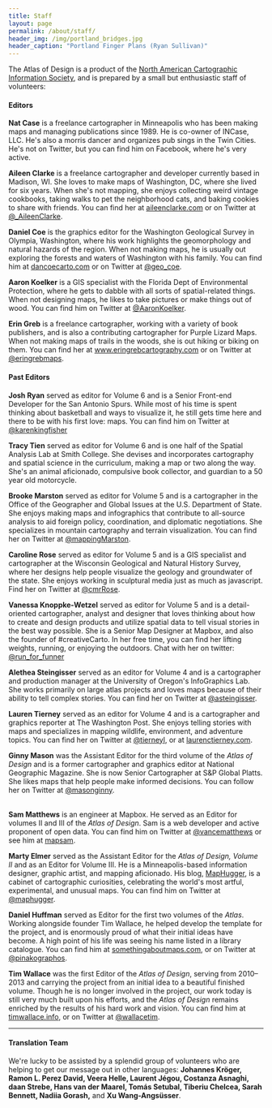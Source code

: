 ```yaml
---
title: Staff
layout: page
permalink: /about/staff/
header_img: /img/portland_bridges.jpg
header_caption: "Portland Finger Plans (Ryan Sullivan)"
---
```


The Atlas of Design is a product of the [North American Cartographic Information Society](http://nacis.org), and is prepared by a small but enthusiastic staff of volunteers:

#### Editors

<strong>Nat Case</strong> is a freelance cartographer in Minneapolis who has been making maps and managing publications since 1989. He is co-owner of INCase, LLC. He's also a morris dancer and organizes pub sings in the Twin Cities. He's not on Twitter, but you can find him on Facebook, where he's very active.

<strong>Aileen Clarke</strong> is a freelance cartographer and developer currently based in Madison, WI. She loves to make maps of Washington, DC, where she lived for six years. When she's not mapping, she enjoys collecting weird vintage cookbooks, taking walks to pet the neighborhood cats, and baking cookies to share with friends. You can find her at <a href="https://aileenclarke.github.io/">aileenclarke.com</a> or on Twitter at <a href="https://twitter.com/_AileenClarke">@_AileenClarke</a>.

<strong>Daniel Coe</strong> is the graphics editor for the Washington Geological Survey in Olympia, Washington, where his work highlights the geomorphology and natural hazards of the region. When not making maps, he is usually out exploring the forests and waters of Washington with his family. You can find him at <a href="https://dancoecarto.com/">dancoecarto.com</a> or on Twitter at <a href="https://twitter.com/geo_coe">@geo_coe</a>.

<strong>Aaron Koelker</strong> is a GIS specialist with the Florida Dept of Environmental Protection, where he gets to dabble with all sorts of spatial-related things. When not designing maps, he likes to take pictures or make things out of wood. You can find him on Twitter at [@AaronKoelker](https://twitter.com/AaronKoelker).

<strong>Erin Greb</strong> is a freelance cartographer, working with a variety of book publishers, and is also a contributing cartographer for Purple Lizard Maps. When not making maps of trails in the woods, she is out hiking or biking on them. You can find her at <a href="https://www.eringrebcartography.com/">www.eringrebcartography.com</a> or on Twitter at <a href="https://twitter.com/eringrebmaps">@eringrebmaps</a>.



<h4>Past Editors</h4>

<strong>Josh Ryan</strong> served as editor for Volume 6 and is a Senior Front-end Developer for the San Antonio Spurs. While most of his time is spent thinking about basketball and ways to visualize it, he still gets time here and there to be with his first love: maps. You can find him on Twitter at [@karenkingfisher](https://twitter.com/karenkingfisher)

<strong>Tracy Tien</strong> served as editor for Volume 6 and is one half of the Spatial Analysis Lab at Smith College. She devises and incorporates cartography and spatial science in the curriculum, making a map or two along the way. She's an animal aficionado, compulsive book collector, and guardian to a 50 year old motorcycle.

<strong>Brooke Marston</strong> served as editor for Volume 5 and is a cartographer in the Office of the Geographer and Global Issues at the U.S. Department of State. She enjoys making maps and infographics that contribute to all-source analysis to aid foreign policy, coordination, and diplomatic negotiations. She specializes in mountain cartography and terrain visualization. You can find her on Twitter at <a href="https://twitter.com/mappingMarston">@mappingMarston</a>.

<strong>Caroline Rose</strong> served as editor for Volume 5 and is a GIS specialist and cartographer at the Wisconsin Geological and Natural History Survey, where her designs help people visualize the geology and groundwater of the state. She enjoys working in sculptural media just as much as javascript. Find her on Twitter at <a href="https://twitter.com/cmrrose">@cmrRose</a>.

<strong>Vanessa Knoppke-Wetzel</strong> served as editor for Volume 5 and is a detail-oriented cartographer, analyst and designer that loves thinking about how to create and design products and utilize spatial data to tell visual stories in the best way possible. She is a Senior Map Designer at Mapbox, and also the founder of #creativeCarto. In her free time, you can find her lifting weights, running, or enjoying the outdoors. Chat with her on twitter: <a href="https://twitter.com/run_for_funner">@run_for_funner</a>

<strong>Alethea Steingisser</strong> served as an editor for Volume 4 and is a cartographer and production manager at the University of Oregon's InfoGraphics Lab. She works primarily on large atlas projects and loves maps because of their ability to tell complex stories. You can find her on Twitter at <a href="https://twitter.com/asteingisser">@asteingisser</a>.

<strong>Lauren Tierney</strong> served as an editor for Volume 4 and is a cartographer and graphics reporter at The Washington Post. She enjoys telling stories with maps and specializes in mapping wildlife, environment, and adventure topics.  You can find her on Twitter at <a href="https://twitter.com/tierneyl">@tierneyl</a>, or at <a href="http://www.laurenctierney.com">laurenctierney.com</a>.

<strong>Ginny Mason</strong> was the Assistant Editor for the third volume of the <em>Atlas of Design</em> and is a former cartographer and graphics editor at National Geographic Magazine.  She is now Senior Cartographer at S&P Global Platts. She likes maps that help people make informed decisions. You can follow her on Twitter at <a href="https://twitter.com/masonginny" target="_blank">@masonginny</a>.<br/><br/>

<strong>Sam Matthews</strong> is an engineer at Mapbox. He served as an Editor for volumes II and III of the <em>Atlas of Design</em>. Sam is a web developer and active proponent of open data. You can find him on Twitter at <a href="https://twitter.com/vancematthews">@vancematthews</a> or see him at <a href="http://mapsam.com">mapsam</a>.

<strong>Marty Elmer</strong> served as the Assistant Editor for  the <em>Atlas of Design, Volume II</em> and as an Editor for Volume III. He is a Minneapolis-based information designer, graphic artist, and mapping aficionado. His blog, <a href="http://www.maphugger.com">MapHugger</a>, is a cabinet of cartographic curiosities, celebrating the world's most artful, experimental, and unusual maps. You can find him on Twitter at <a href="https://twitter.com/maphugger">@maphugger</a>.

<strong>Daniel Huffman</strong> served as Editor for the first two volumes of the <em>Atlas</em>. Working alongside founder Tim Wallace, he helped develop the template for the project, and is enormously proud of what their initial ideas have become. A high point of his life was seeing his name listed in a library catalogue. You can find him at <a href="http://somethingaboutmaps.com">somethingaboutmaps.com</a>, or on Twitter at <a class="user-mention" href="https://github.com/pinakographos">@pinakographos</a>.

<strong>Tim Wallace</strong> was the first Editor of the <em>Atlas of Design</em>, serving from 2010–2013 and carrying the project from an initial idea to a beautiful finished volume. Though he is no longer involved in the project, our work today is still very much built upon his efforts, and the <em>Atlas of Design</em> remains enriched by the results of his hard work and vision. You can find him at <a href="http://timwallace.info">timwallace.info</a>, or on Twitter at <a href="http://twitter.com/wallacetim">@wallacetim</a>.

<hr />

<h4>Translation Team</h4>
We're lucky to be assisted by a splendid group of volunteers who are helping to get our message out in other languages: <strong>Johannes Kröger, Ramon L. Perez David, Veera Helle, Laurent Jégou, Costanza Asnaghi, daan Strebe, Hans van der Maarel, Tomás Setubal, Tiberiu Chelcea, Sarah Bennett, Nadiia Gorash,</strong> and <strong>Xu Wang-Angsüsser</strong>.
